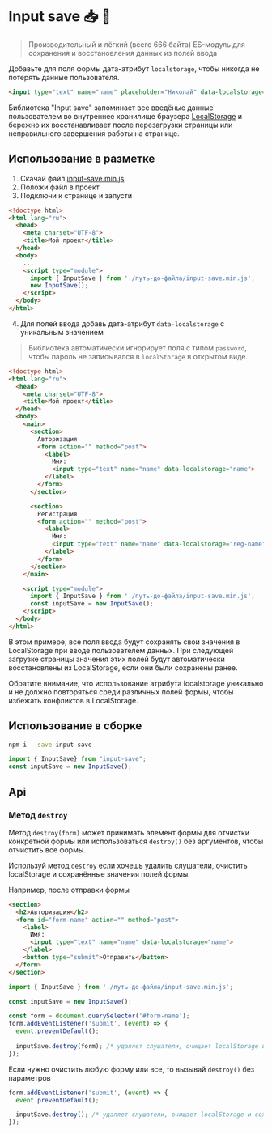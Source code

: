# Input save 📥 💾
> Производительный и лёгкий (всего 666 байта) ES-модуль для сохранения и восстановления данных из полей ввода 

Добавьте для поля формы дата-атрибут `localstorage`, чтобы никогда не потерять данные пользователя.

```html
<input type="text" name="name" placeholder="Николай" data-localstorage="name">
```

Библиотека "Input save" запоминает все введёные данные пользователем во внутреннее хранилище браузера [LocalStorage](https://developer.mozilla.org/en-US/docs/Web/API/Window/localStorage) и бережно их восстанавливает после перезагрузки страницы или неправильного завершения работы на странице.

## Использование в разметке
1. Скачай файл [input-save.min.js](./dist/input-save.min.js)
2. Положи файл в проект
3. Подключи к странице и запусти
```html
<!doctype html>
<html lang="ru">
  <head>
    <meta charset="UTF-8">
    <title>Мой проект</title>
  </head>
  <body>
    ...  
    <script type="module">
      import { InputSave } from './путь-до-файла/input-save.min.js';
      new InputSave();
    </script>
  </body>
</html>
```
4. Для полей ввода добавь дата-атрибут `data-localstorage` с уникальным значением

> Библиотека автоматически игнорирует поля с типом `password`, чтобы пароль не записывался в `localStorage` в открытом виде.

```html
<!doctype html>
<html lang="ru">
  <head>
    <meta charset="UTF-8">
    <title>Мой проект</title>
  </head>
  <body>
    <main>
      <section>
        Авторизация
        <form action="" method="post">
          <label>
            Имя:
            <input type="text" name="name" data-localstorage="name">
          </label>
        </form>
      </section>

      <section>
        Регистрация
        <form action="" method="post">
          <label>
            Имя:
            <input type="text" name="name" data-localstorage="reg-name">
          </label>
        </form>
      </section>
    </main>

    <script type="module">
      import { InputSave } from './путь-до-файла/input-save.min.js';
      const inputSave = new InputSave();
    </script>
  </body>
</html>
```
В этом примере, все поля ввода будут сохранять свои значения в LocalStorage при вводе пользователем данных. При следующей загрузке страницы значения этих полей будут автоматически восстановлены из LocalStorage, если они были сохранены ранее.

Обратите внимание, что использование атрибута localstorage уникально и не должно повторяться среди различных полей формы, чтобы избежать конфликтов в LocalStorage.

## Использование в сборке
```bash
npm i --save input-save
```

```js
import { InputSave} from "input-save";
const inputSave = new InputSave();
```

## Api
### Метод `destroy`
Метод `destroy(form)` может принимать элемент формы для отчистки конкретной формы или использоваться `destroy()` без аргументов, чтобы отчистить все формы.

Используй метод `destroy` если хочешь удалить слушатели, очистить localStorage и сохранённые значения полей формы.

Например, после отправки формы

```html
<section>
  <h2>Авторизация</h2>
  <form id="form-name" action="" method="post">
    <label>
      Имя:
      <input type="text" name="name" data-localstorage="name">
    </label>
    <button type="submit">Отправить</button>
  </form>
</section>
```

```js
import { InputSave } from './путь-до-файла/input-save.min.js';

const inputSave = new InputSave();

const form = document.querySelector('#form-name');
form.addEventListener('submit', (event) => {
  event.preventDefault();
  
  inputSave.destroy(form); /* удаляет слушатели, очищает localStorage и сохранённые значения инпутов у конкретной формы с id="form-name" */
});
```

Если нужно очистить любую форму или все, то вызывай `destroy()` без параметров
```js
form.addEventListener('submit', (event) => {
  event.preventDefault();

  inputSave.destroy(); /* удаляет слушатели, очищает localStorage и сохранённые значения инпутов */
});
```
